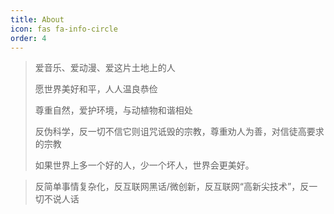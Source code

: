```yaml
---
title: About
icon: fas fa-info-circle
order: 4
---
```


> 爱音乐、爱动漫、爱这片土地上的人 
> 
> 愿世界美好和平，人人温良恭俭 
> 
> 尊重自然，爱护环境，与动植物和谐相处 
> 
> 反伪科学，反一切不信它则诅咒诋毁的宗教，尊重劝人为善，对信徒高要求的宗教 
> 
> 如果世界上多一个好的人，少一个坏人，世界会更美好。 
> 


> 反简单事情复杂化，反互联网黑话/微创新，反互联网“高新尖技术”，反一切不说人话 
> 
